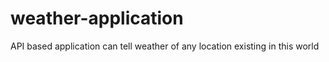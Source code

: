 # weather-application
API based application can tell weather of any location existing in this world
